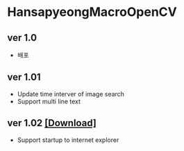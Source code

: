 # HansapyeongMacroOpenCV
## ver 1.0
- 배포

## ver 1.01
- Update time interver of image search
- Support multi line text

## ver 1.02 [[Download]][DownloadLink]
[DownloadLink]: https://github.com/MyMissingBrain/HansapyeongMacroOpenCV/raw/master/HansapyeongMacroOpenCV/bin/Release.zip
- Support startup to internet explorer
